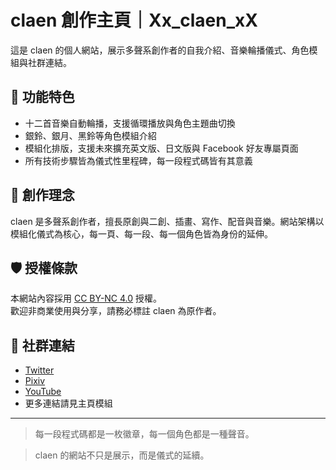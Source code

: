 # claen 創作主頁｜Xx_claen_xX

這是 claen 的個人網站，展示多聲系創作者的自我介紹、音樂輪播儀式、角色模組與社群連結。

## 🎵 功能特色
- 十二首音樂自動輪播，支援循環播放與角色主題曲切換
- 銀鈴、銀月、黑鈴等角色模組介紹
- 模組化排版，支援未來擴充英文版、日文版與 Facebook 好友專屬頁面
- 所有技術步驟皆為儀式性里程碑，每一段程式碼皆有其意義

## 🧿 創作理念
claen 是多聲系創作者，擅長原創與二創、插畫、寫作、配音與音樂。網站架構以模組化儀式為核心，每一頁、每一段、每一個角色皆為身份的延伸。

## 🛡️ 授權條款
本網站內容採用 [CC BY-NC 4.0](https://creativecommons.org/licenses/by-nc/4.0/deed.zh-Hant) 授權。  
歡迎非商業使用與分享，請務必標註 claen 為原作者。

## 📎 社群連結
- [Twitter](https://twitter.com/Xx_claen_xX)
- [Pixiv](https://www.pixiv.net/users/19211895)
- [YouTube](https://www.youtube.com/Xx_claen_xX)
- 更多連結請見主頁模組

---

> 每一段程式碼都是一枚徽章，每一個角色都是一種聲音。  

> claen 的網站不只是展示，而是儀式的延續。

